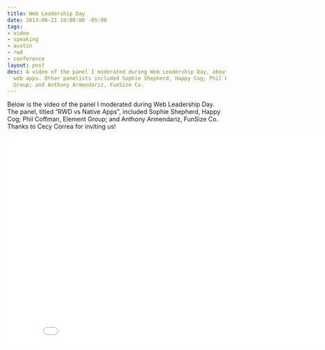 ```yaml
---
title: Web Leadership Day
date: 2013-06-21 19:00:00 -05:00
tags:
- video
- speaking
- austin
- rwd
- conference
layout: post
desc: A video of the panel I moderated during Web Leadership Day, about native versus
  web apps. Other panelists included Sophie Shepherd, Happy Cog; Phil Coffman, Element
  Group; and Anthony Armendariz, FunSize Co.
---
```


Below is the video of the panel I moderated during Web Leadership Day. The panel, titled “RWD vs Native Apps”, included Sophie Shepherd, Happy Cog; Phil Coffman, Element Group; and Anthony Armendariz, FunSize Co. Thanks to Cecy Correa for inviting us!

<div class="full">
<iframe width="853" height="480" src="//www.youtube.com/embed/G6vl5vLz3bo" frameborder="0" allowfullscreen></iframe>
</div>
